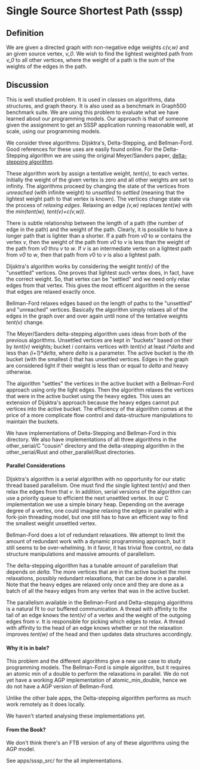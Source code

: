 # Single Source Shortest Path  (sssp)

## Definition
We are given a directed graph with non-negative edge weights *c(v,w)*
and an given source vertex, *v_0*.
We wish to find the lightest weighted path from *v_0* to all other vertices,
where the weight of a path is the sum of the weights of the edges in the path.

## Discussion
This is well studied problem.  It is used in classes on algorithms,
data structures, and graph theory.
It is also used as a benchmark
in Graph500 benchmark suite.
We are using this problem
to evaluate what we have learned
about our programming models.
Our approach is that of someone given the assignment
to get an SSSP application running reasonable well,
at scale, using our programming models.

We consider three algorithms: Dijsktra's, Delta-Stepping, and Bellman-Ford.
Good references for these uses are easily found online.
For the Delta-Stepping algorithm we are using the original Meyer/Sanders paper,
[delta-stepping algorithm](https://www.sciencedirect.com/science/article/pii/S0196677403000762).

These algorithm work by assign a tentative weight, *tent(v)*, to each vertex. 
Initially the weight of the given vertex is zero and all other weights are set to infinity.
The algorithms proceed by changing the state of the vertices
 from *unreached* (with infinite weight)
 to *unsettled*
 to *settled* (meaning that the lightest weight path to that vertex is known).
The vertices change state via the process of *relaxing edges*.  Relaxing an edge *(v,w)*
 replaces *tent(w)* with the *min(tent(w), tent(v)+c(v,w))*.

There is subtle relationship between the length of a path
(the number of edge in the path) and the weight of the path.
Clearly, it is possible to have a longer path that is lighter than a shorter.
If a path from *v0* to *w* contains the vertex *v*, then the weight of the path
from *v0* to *v* is less than the weight of the path from *v0* thru *v* to *w*.
If *v* is an intermediate vertex on a lightest path from *v0* to *w*,
then that path from $v0$ to $v$ is also a lightest path.

Dijsktra's algorithm works by considering the weight *tent(v)* of the "unsettled" vertices.
One proves that lightest such vertex does, in fact, have the correct weight.
So, that vertex can be "settled" and we need only relax edges from that vertex.
This gives the most efficent algorithm in the sense that edges are relaxed exactly once.

Bellman-Ford relaxes edges based on the length of paths 
to the "unsettled" and "unreached" vertices.
Basically the algorithm simply relaxes all of the edges in the graph over and over again 
until none of the tentative weights *tent(v)* change. 

The Meyer/Sanders delta-stepping algorithm uses ideas from both of the previous algorithms.
Unsettled vertices are kept in "buckets" based on their by *tent(v)* weights; bucket *i*
contains vertices with *tent(v)* at least _i\*delta_ and less than _(i+1)\*delta_, 
where *delta* is a parameter.  The active bucket is the *i*th bucket (with the smallest *i*)
that has unsettled vertices.  Edges in the graph are considered light if their weight 
is less than or equal to *delta* and heavy otherwise.

The algorithm "settles" the vertices in the active bucket with a Bellman-Ford approach
using only the light edges. Then the algorithm relaxes the vertices that were in the active
bucket using the heavy egdes. This uses an extension of Dijsktra's approach because the 
heavy edges cannot put vertices into the active bucket.  The efficiency of the algorithm
comes at the price of a more complicate flow control and data-structure manipulations
to maintain the buckets.

We have implementations of Delta-Stepping and Bellman-Ford in this directory.
We also have implementations of all three algorithms in the other_serial/C "cousin" 
directory and the delta-stepping algorithm in the other_serial/Rust and other_parallel/Rust directories.

#### Parallel Considerations
Dijsktra's algorithm is a serial algorithm 
with no opportunity for our static thread based parallelism. 
One must find *the* single lightest *tent(v)* and then relax the edges from that *v*.
In addition, serial versions of the algorithm can use a priority queue to efficient
the next unsettled vertex. In our C implementation we use a simple binary heap.
Depending on the average degree of a vertex, one could imagine relaxing the edges
in parallel with a fork-join threading model, but one still has to have an 
efficient way to find the smallest weight unsettled vertex.

Bellman-Ford does a lot of redundant relaxations. We attempt to limit the amount of 
redundant work with a dynamic programming approach, but it still seems to be over-whelming.
In it favor, it has trivial flow control, no data structure manipulations 
and massive amounts of parallelism. 

The delta-stepping algorithm has a tunable amount of parallelism that depends on *delta*.
The more vertices that are in the active bucket the more relaxations,
possibly redundant relaxations, that can be done in a parallel.
Note that the heavy edges are relaxed only once and they are done as a batch
of all the heavy edges from any vertex that was in the active bucket.

The parallelism available in the Bellman-Ford and Delta-stepping algorithms
is a natural fit to our buffered communication.
A thread with affinity to the tail of an edge knows the *tent(v)* 
of a vertex and the weight of the outgoing edges from *v*. It is responsible
for picking which edges to relax.  A thread with affinity to the head
of an edge knows whether or not the relaxation improves *tent(w)* of the head
and then updates data structures accordingly.

#### Why it is in bale?
This problem and the different algorithms give a new use case to study programming models.
The Bellman-Ford is simple algorithm, but it requires an atomic min of a double to 
perform the relaxations in parallel.  We do not yet have a working AGP implementation
of atomic_min_double, hence we do not have a AGP version of Bellman-Ford.

Unlike the other bale apps, the Delta-stepping algorithm performs as much work
remotely as it does locally.

We haven't started analysing these implementations yet.

#### From the Book?
We don't think there's an FTB version of any of these algorithms using the AGP model.


See apps/sssp_src/ for the all implementations.


